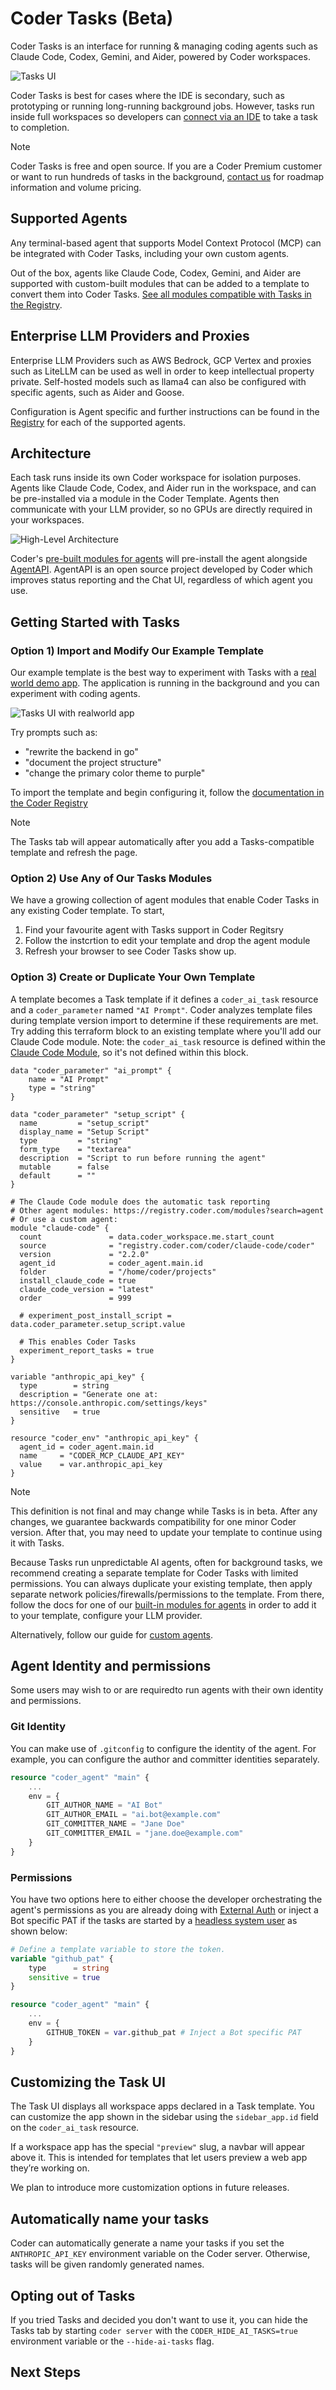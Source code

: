 # Coder Tasks (Beta)

Coder Tasks is an interface for running & managing coding agents such as Claude Code, Codex, Gemini, and Aider, powered by Coder workspaces.

![Tasks UI](../images/guides/ai-agents/tasks-ui.png)

Coder Tasks is best for cases where the IDE is secondary, such as prototyping or running long-running background jobs. However, tasks run inside full workspaces so developers can [connect via an IDE](../user-guides/workspace-access) to take a task to completion.

> [!NOTE]
> Coder Tasks is free and open source. If you are a Coder Premium customer or want to run hundreds of tasks in the background, [contact us](https://coder.com/contact) for roadmap information and volume pricing.

## Supported Agents

Any terminal-based agent that supports Model Context Protocol (MCP) can be integrated with Coder Tasks, including your own custom agents.

Out of the box, agents like Claude Code, Codex, Gemini, and Aider are supported with custom-built modules that can be added to a template to convert them into Coder Tasks. [See all modules compatible with Tasks in the Registry](https://registry.coder.com/modules?search=tag%3Atasks).

## Enterprise LLM Providers and Proxies

Enterprise LLM Providers such as AWS Bedrock, GCP Vertex and proxies such as LiteLLM can be used as well in order to keep intellectual property private. Self-hosted models such as llama4 can also be configured with specific agents, such as Aider and Goose.

Configuration is Agent specific and further instructions can be found in the [Registry](https://registry.coder.com/modules?search=tag%3Atasks) for each of the supported agents.

## Architecture

Each task runs inside its own Coder workspace for isolation purposes. Agents like Claude Code, Codex, and Aider run in the workspace, and can be pre-installed via a module in the Coder Template. Agents then communicate with your LLM provider, so no GPUs are directly required in your workspaces.

![High-Level Architecture](../images/guides/ai-agents/architecture-high-level.png)

Coder's [pre-built modules for agents](https://registry.coder.com/modules?search=tag%3Atasks) will pre-install the agent alongside [AgentAPI](https://github.com/coder/agentapi). AgentAPI is an open source project developed by Coder which improves status reporting and the Chat UI, regardless of which agent you use.

## Getting Started with Tasks

### Option 1&rpar; Import and Modify Our Example Template

Our example template is the best way to experiment with Tasks with a [real world demo app](https://github.com/gothinkster/realworld). The application is running in the background and you can experiment with coding agents.

![Tasks UI with realworld app](../images/guides/ai-agents/realworld-ui.png)

Try prompts such as:

- "rewrite the backend in go"
- "document the project structure"
- "change the primary color theme to purple"

To import the template and begin configuring it, follow the [documentation in the Coder Registry](https://registry.coder.com/templates/coder-labs/tasks-docker)

> [!NOTE]
> The Tasks tab will appear automatically after you add a Tasks-compatible template and refresh the page.

### Option 2&rpar; Use Any of Our Tasks Modules

We have a growing collection of agent modules that enable Coder Tasks in any existing Coder template. To start,

1. Find your favourite agent with Tasks support in Coder Regitsry
1. Follow the instcrtion to edit your template and drop the agent module
1. Refresh your browser to see Coder Tasks show up.

### Option 3&rpar; Create or Duplicate Your Own Template

A template becomes a Task template if it defines a `coder_ai_task` resource and a `coder_parameter` named `"AI Prompt"`. Coder analyzes template files during template version import to determine if these requirements are met. Try adding this terraform block to an existing template where you'll add our Claude Code module. Note: the `coder_ai_task` resource is defined within the [Claude Code Module](https://registry.coder.com/modules/coder/claude-code?tab=readme), so it's not defined within this block.

```hcl
data "coder_parameter" "ai_prompt" {
    name = "AI Prompt"
    type = "string"
}

data "coder_parameter" "setup_script" {
  name         = "setup_script"
  display_name = "Setup Script"
  type         = "string"
  form_type    = "textarea"
  description  = "Script to run before running the agent"
  mutable      = false
  default      = ""
}

# The Claude Code module does the automatic task reporting
# Other agent modules: https://registry.coder.com/modules?search=agent
# Or use a custom agent:  
module "claude-code" {
  count               = data.coder_workspace.me.start_count
  source              = "registry.coder.com/coder/claude-code/coder"
  version             = "2.2.0"
  agent_id            = coder_agent.main.id
  folder              = "/home/coder/projects"
  install_claude_code = true
  claude_code_version = "latest"
  order               = 999

  # experiment_post_install_script = data.coder_parameter.setup_script.value

  # This enables Coder Tasks
  experiment_report_tasks = true
}

variable "anthropic_api_key" {
  type        = string
  description = "Generate one at: https://console.anthropic.com/settings/keys"
  sensitive   = true
}

resource "coder_env" "anthropic_api_key" {
  agent_id = coder_agent.main.id
  name     = "CODER_MCP_CLAUDE_API_KEY"
  value    = var.anthropic_api_key
}
```

> [!NOTE]
> This definition is not final and may change while Tasks is in beta. After any changes, we guarantee backwards compatibility for one minor Coder version. After that, you may need to update your template to continue using it with Tasks.

Because Tasks run unpredictable AI agents, often for background tasks, we recommend creating a separate template for Coder Tasks with limited permissions. You can always duplicate your existing template, then apply separate network policies/firewalls/permissions to the template. From there, follow the docs for one of our [built-in modules for agents](https://registry.coder.com/modules?search=tag%3Atasks) in order to add it to your template, configure your LLM provider.

Alternatively, follow our guide for [custom agents](./custom-agents.md).

## Agent Identity and permissions

Some users may wish to or are requiredto run agents with their own identity and permissions.

### Git Identity

You can make use of `.gitconfig` to configure the identity of the agent. For example, you can configure the author and committer    identities separately.

```tf
resource "coder_agent" "main" {
    ...
    env = {
        GIT_AUTHOR_NAME = "AI Bot"
        GIT_AUTHOR_EMAIL = "ai.bot@example.com"
        GIT_COMMITTER_NAME = "Jane Doe"
        GIT_COMMITTER_EMAIL = "jane.doe@example.com"
    }
}
```

### Permissions

You have two options here to either choose the developer orchestrating the agent's permissions as you are already doing with [External Auth](https://coder.com/docs/admin/external-auth) or inject a Bot specific PAT if the tasks are started by a [headless system user](https://coder.com/docs/admin/users/headless-auth) as shown below:

```tf
# Define a template variable to store the token.
variable "github_pat" {
    type      = string
    sensitive = true
}

resource "coder_agent" "main" {
    ...
    env = {
        GITHUB_TOKEN = var.github_pat # Inject a Bot specific PAT
    }
}
```

## Customizing the Task UI

The Task UI displays all workspace apps declared in a Task template. You can customize the app shown in the sidebar using the `sidebar_app.id` field on the `coder_ai_task` resource.

If a workspace app has the special `"preview"` slug, a navbar will appear above it. This is intended for templates that let users preview a web app they’re working on.

We plan to introduce more customization options in future releases.

## Automatically name your tasks

Coder can automatically generate a name your tasks if you set the `ANTHROPIC_API_KEY` environment variable on the Coder server. Otherwise, tasks will be given randomly generated names.

## Opting out of Tasks

If you tried Tasks and decided you don't want to use it, you can hide the Tasks tab by starting `coder server` with the `CODER_HIDE_AI_TASKS=true` environment variable or the `--hide-ai-tasks` flag.

## Next Steps

<children></children>
